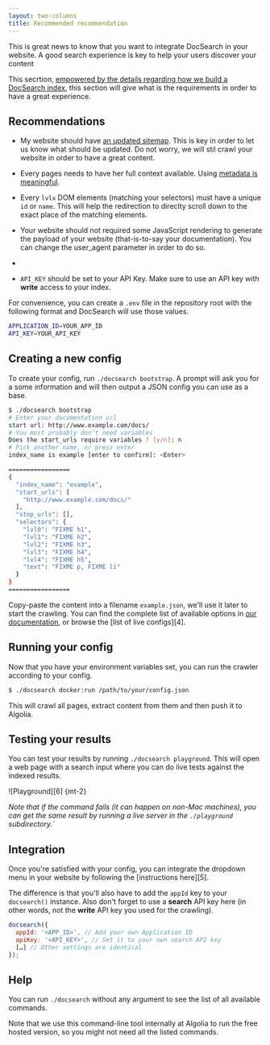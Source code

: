 ```yaml
---
layout: two-columns
title: Recommended recommendation
---
```


This is great news to know that you want to integrate DocSearch in your website.
A good search experience is key to help your users discover your content

This secrtion, [empowered by the details regarding how we build a DocSearch
index][1], this section will give what is the requirements in order to have a
great experience.

## Recommendations

- My website should have [an updated sitemap][2]. This is key in order to let us
  know what should be updated. Do not worry, we will stil crawl your website in
  order to have a great content.

- Every pages needs to have her full context available. Using [metadata is
  meaningful][3].

- Every `lvlx` DOM elements (matching your selectors) must have a unique `id` or
  `name`. This will help the redirection to direclty scroll down to the exact
  place of the matching elements.

- Your website should not required some JavaScript rendering to generate the
  payload of your website (that-is-to-say your documentation). You can change
  the user_agent parameter in order to do so.

-
- `API_KEY` should be set to your API Key. Make sure to use an API key with
  **write** access to your index.

For convenience, you can create a `.env` file in the repository root with the
following format and DocSearch will use those values.

```sh
APPLICATION_ID=YOUR_APP_ID
API_KEY=YOUR_API_KEY
```

## Creating a new config

To create your config, run `./docsearch bootstrap`. A prompt will ask you for a
some information and will then output a JSON config you can use as a base.

```sh
$ ./docsearch bootstrap
# Enter your documentation url
start url: http://www.example.com/docs/
# You most probably don't need variables
Does the start_urls require variables ? [y/n]: n
# Pick another name, or press enter
index_name is example [enter to confirm]: <Enter>

=================
{
  "index_name": "example",
  "start_urls": [
    "http://www.example.com/docs/"
  ],
  "stop_urls": [],
  "selectors": {
    "lvl0": "FIXME h1",
    "lvl1": "FIXME h2",
    "lvl2": "FIXME h3",
    "lvl3": "FIXME h4",
    "lvl4": "FIXME h5",
    "text": "FIXME p, FIXME li"
  }
}
=================
```

Copy-paste the content into a filename `example.json`, we'll use it later to
start the crawling. You can find the complete list of available options in [our
documentation][3], or browse the [list of live configs][4].

## Running your config

Now that you have your environment variables set, you can run the crawler
according to your config.

```sh
$ ./docsearch docker:run /path/to/your/config.json
```

This will crawl all pages, extract content from them and then push it to
Algolia.

## Testing your results

You can test your results by running `./docsearch playground`. This will open a
web page with a search input where you can do live tests against the indexed
results.

![Playground][6] {mt-2}

_Note that if the command fails (it can happen on non-Mac machines), you can get
the same result by running a live server in the `./playground` subdirectory.\`_

## Integration

Once you're satisfied with your config, you can integrate the dropdown menu in
your website by following the [instructions here][5].

The difference is that you'll also have to add the `appId` key to your
`docsearch()` instance. Also don't forget to use a **search** API key here (in
other words, not the **write** API key you used for the crawling).

```javascript
docsearch({
  appId: '<APP_ID>', // Add your own Application ID
  apiKey: '<API_KEY>', // Set it to your own search API key
  […] // Other settings are identical
});
```

## Help

You can run `./docsearch` without any argument to see the list of all available
commands.

Note that we use this command-line tool internally at Algolia to run the free
hosted version, so you might not need all the listed commands.

[1]: how-do-we-build-an-index.html
[2]: https://www.sitemaps.org/
[3]: https://developer.mozilla.org/en-US/docs/Web/HTML/Element/meta
